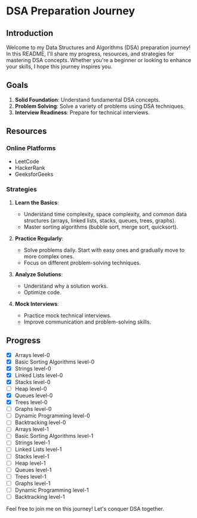 # DSA Preparation Journey

## Introduction

Welcome to my Data Structures and Algorithms (DSA) preparation journey! In this README, I'll share my progress, resources, and strategies for mastering DSA concepts. Whether you're a beginner or looking to enhance your skills, I hope this journey inspires you.

## Goals

1. **Solid Foundation**: Understand fundamental DSA concepts.
2. **Problem Solving**: Solve a variety of problems using DSA techniques.
3. **Interview Readiness**: Prepare for technical interviews.

## Resources

### Online Platforms
- LeetCode
- HackerRank
- GeeksforGeeks

### Strategies

1. **Learn the Basics**:
    - Understand time complexity, space complexity, and common data structures (arrays, linked lists, stacks, queues, trees, graphs).
    - Master sorting algorithms (bubble sort, merge sort, quicksort).

2. **Practice Regularly**:
    - Solve problems daily. Start with easy ones and gradually move to more complex ones.
    - Focus on different problem-solving techniques.

3. **Analyze Solutions**:
    - Understand why a solution works.
    - Optimize code.

4. **Mock Interviews**:
    - Practice mock technical interviews.
    - Improve communication and problem-solving skills.

## Progress

- [x] Arrays level-0
- [x] Basic Sorting Algorithms level-0
- [x] Strings level-0
- [x] Linked Lists level-0
- [x] Stacks level-0
- [ ] Heap level-0
- [x] Queues level-0
- [x] Trees level-0
- [ ] Graphs level-0
- [ ] Dynamic Programming level-0
- [ ] Backtracking level-0
- [ ] Arrays level-1
- [ ] Basic Sorting Algorithms level-1
- [ ] Strings level-1
- [ ] Linked Lists level-1
- [ ] Stacks level-1
- [ ] Heap level-1
- [ ] Queues level-1
- [ ] Trees level-1
- [ ] Graphs level-1
- [ ] Dynamic Programming level-1
- [ ] Backtracking level-1

Feel free to join me on this journey! Let's conquer DSA together. 

